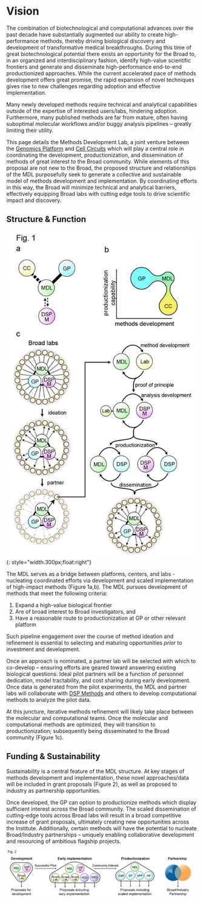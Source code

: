 # Vision

The combination of biotechnological and computational advances over the past decade have substantially augmented our ability to create high-performance methods, thereby driving biological discovery and development of transformative medical breakthroughs. During this time of great biotechnological potential there exists an opportunity for the Broad to, in an organized and interdisciplinary fashion, identify high-value scientific frontiers and generate and disseminate high-performance end-to-end productionized approaches. While the current accelerated pace of methods development offers great promise, the rapid expansion of novel techniques gives rise to new challenges regarding adoption and effective implementation. 

Many newly developed methods require technical and analytical capabilities outside of the expertise of interested users/labs, hindering adoption. Furthermore, many published methods are far from mature, often having suboptimal molecular workflows and/or buggy analysis pipelines – greatly limiting their utility. 

This page details the Methods Development Lab, a joint venture between the [Genomics Platform](https://www.broadinstitute.org/reading-and-editing-biology/genomics-platform) and [Cell Circuits](https://www.broadinstitute.org/genomeregulation-cellcircuitry-epigenomics) which will play a central role in coordinating the development, productionization, and dissemination of methods of great interest to the Broad community. While elements of this proposal are not new to the Broad, the proposed structure and relationships of the MDL purposefully seek to generate a collective and sustainable model of methods development and implementation. By coordinating efforts in this way, the Broad will minimize technical and analytical barriers, effectively equipping Broad labs with cutting edge tools to drive scientific impact and discovery. 

## Structure & Function

![Figure 1](img/fig1.png){: style="width:300px;float:right"}

The MDL serves as a bridge between platforms, centers, and labs - nucleating coordinated efforts via development and scaled implementation of high-impact methods (Figure 1a,b). The MDL pursues development of methods that meet the following criteria:

 1. Expand a high-value biological frontier
 1. Are of broad interest to Broad investigators, and
 1. Have a reasonable route to productionization at GP or other relevant platform

Such pipeline engagement over the course of method ideation and refinement is essential to selecting and maturing opportunities *prior* to investment and development. 

Once an approach is nominated, a partner lab will be selected with which to co-develop – ensuring efforts are geared toward answering existing biological questions. Ideal pilot partners will be a function of personnel dedication, model tractability, and cost sharing during early development. Once data is generated from the pilot experiments, the MDL and partner labs will collaborate with [DSP Methods](https://www.broadinstitute.org/data-sciences-platform) and others to develop computational methods to analyze the pilot data. 

At this juncture, iterative methods refinement will likely take place between the molecular and computational teams. Once the molecular and computational methods are optimized, they will transition to productionization; subsequently being disseminated to the Broad community (Figure 1c).

## Funding & Sustainability

Sustainability is a central feature of the MDL structure. At key stages of methods development and implementation, these novel approaches/data will be included in grant proposals (Figure 2), as well as proposed to industry as partnership opportunities. 

Once developed, the GP can option to productionize methods which display sufficient interest across the Broad community. The scaled dissemination of cutting-edge tools across Broad labs will result in a broad competitive increase of grant proposals, ultimately creating new opportunities across the Institute. Additionally, certain methods will have the potential to nucleate Broad/Industry partnerships – uniquely enabling collaborative development and resourcing of ambitious flagship projects.

![Figure 2](img/fig2.png)
